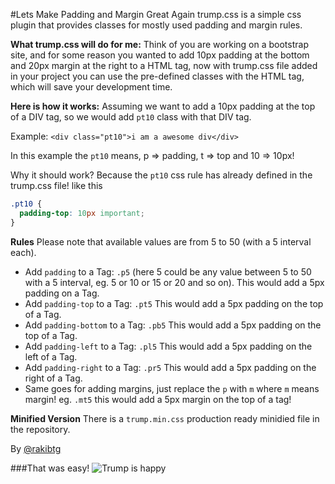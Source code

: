 #Lets Make Padding and Margin Great Again
trump.css is a simple css plugin that provides classes for mostly used padding and margin rules.

**What trump.css will do for me:** Think of you are working on a bootstrap site, and for some reason you wanted to add 10px padding at the bottom and 20px margin at the right to a HTML tag, now with trump.css file added in your project you can use the pre-defined classes with the HTML tag, which will save your development time.

**Here is how it works:** Assuming we want to add a 10px padding at the top of a DIV tag, so we would add `pt10` class with that DIV tag.

Example: `<div class="pt10">i am a awesome div</div>`

In this example the `pt10` means, p => padding, t => top and 10 => 10px!

Why it should work? Because the `pt10` css rule has already defined in the trump.css file! like this
```css
.pt10 {
  padding-top: 10px important;
}
```
**Rules**
Please note that available values are from 5 to 50 (with a 5 interval each).

* Add `padding` to a Tag: `.p5` (here 5 could be any value between 5 to 50 with a 5 interval, eg. 5 or 10 or 15 or 20 and so on). This would add a 5px padding on a Tag.
* Add `padding-top` to a Tag: `.pt5` This would add a 5px padding on the top of a Tag.
* Add `padding-bottom` to a Tag: `.pb5` This would add a 5px padding on the top of a Tag.
* Add `padding-left` to a Tag: `.pl5` This would add a 5px padding on the left of a Tag.
* Add `padding-right` to a Tag: `.pr5` This would add a 5px padding on the right of a Tag.
* Same goes for adding margins, just replace the `p` with `m` where `m` means margin! eg. `.mt5` this would add a 5px margin on the top of a tag!

**Minified Version** There is a `trump.min.css` production ready minidied file in the repository.

By [@rakibtg](https://www.twitter.com/rakibtg "Tweet me your thoughts!")

###That was easy!
![Trump is happy](https://media.giphy.com/media/xT9DPDaFp65bRP0Ruo/giphy.gif "Trump is happy")
